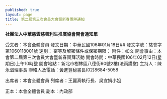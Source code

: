 ```yaml
---
published: true
layout: page
title: 第二屆第三次會員大會暨新春團拜通知
---
```

**社團法人中華慈雲慈善利生推廣協會開會通知單**




受文者：本會全體會員
發文日期：中華民國106年01月18日##
發文字號：慈會字第1060118001號
速別：
密等及解密條件或保密期限：
附件：如文
開會事由：本會第二屆第三次會員大會暨新春團拜活動
開會時間：中華民國106年02月12日(星期日)上午10時整
開會地點：新北市樹林區八德街90號2樓(法雨講堂)
主持人：陳永涸理事長
聯絡人及電話：黃進豐秘書長(02)8684-5058

出席者：本會全體會員
列席者：王麗真執行長、吳宜娟小姐

正本：本會全體會員
副本：內政部

